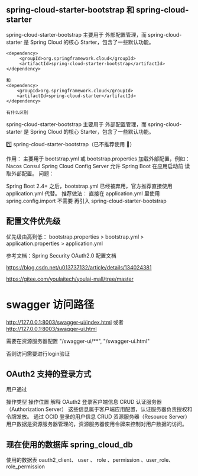   


## spring-cloud-starter-bootstrap 和 spring-cloud-starter

spring-cloud-starter-bootstrap 主要用于 外部配置管理，而
spring-cloud-starter 是 Spring Cloud 的核心 Starter，包含了一些默认功能。

```
<dependency>
     <groupId>org.springframework.cloud</groupId>
     <artifactId>spring-cloud-starter-bootstrap</artifactId>
</dependency>

和      
<dependency>
    <groupId>org.springframework.cloud</groupId>
    <artifactId>spring-cloud-starter</artifactId>
</dependency>

有什么区别

```

spring-cloud-starter-bootstrap 主要用于 外部配置管理，而 
spring-cloud-starter 是 Spring Cloud 的核心 Starter，包含了一些默认功能。

1️⃣ spring-cloud-starter-bootstrap（已不推荐使用 🚫）

作用：
主要用于 bootstrap.yml 或 bootstrap.properties 加载外部配置，例如：
Nacos
Consul
Spring Cloud Config Server
允许 Spring Boot 在应用启动前 读取外部配置。
问题：

Spring Boot 2.4+ 之后，bootstrap.yml 已经被弃用，官方推荐直接使用 application.yml 代替。
推荐做法：
直接在 application.yml 里使用 spring.config.import
不需要 再引入 spring-cloud-starter-bootstrap


## 配置文件优先级

优先级由高到低： bootstrap.properties >  bootstrap.yml > application.properties > application.yml

参考文档：Spring Security OAuth2.0 配置文档

https://blog.csdn.net/u013737132/article/details/134024381

https://gitee.com/youlaitech/youlai-mall/tree/master



# swagger 访问路径
http://127.0.0.1:8003/swagger-ui/index.html
或者 http://127.0.0.1:8003/swagger-ui.html

需要在资源服务器配置 "/swagger-ui/**", "/swagger-ui.html"  

否则访问需要进行login验证



## OAuth2 支持的登录方式

用户通过

操作类型	                          操作位置	                             解释
OAuth2 登录客户端信息 CRUD	认证服务器（Authorization Server） 	 这些信息属于客户端应用配置，认证服务器负责授权和令牌发放。
通过 OCID 登录的用户信息 CRUD	资源服务器（Resource Server）	         用户数据是资源服务器管理的，资源服务器使用令牌来控制对用户数据的访问。



## 现在使用的数据库 spring_cloud_db

使用的数据表 oauth2_client、 user 、 role 、permission 、user_role、role_permission

